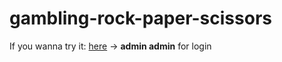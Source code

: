 # gambling-rock-paper-scissors

If you wanna try it: [here](https://gaamiranda.github.io/gambling-rock-paper-scissors/) -> **admin admin** for login